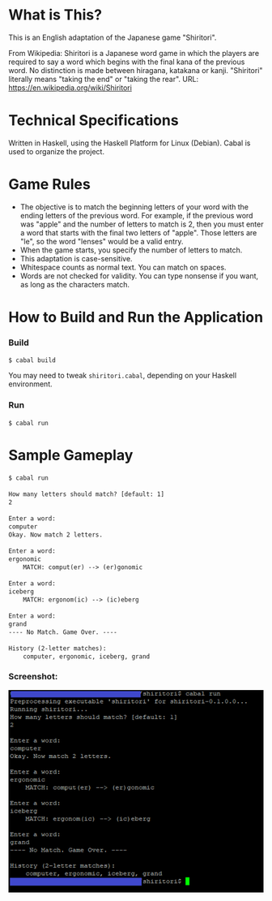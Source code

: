 
# What is This?

This is an English adaptation of the Japanese game "Shiritori".

From Wikipedia:
    Shiritori is a Japanese word game in which the players are required to
    say a word which begins with the final kana of the previous word.
    No distinction is made between hiragana, katakana or kanji. "Shiritori"
    literally means "taking the end" or "taking the rear".
    URL:  https://en.wikipedia.org/wiki/Shiritori

# Technical Specifications

Written in Haskell, using the Haskell Platform for Linux (Debian).
Cabal is used to organize the project.

# Game Rules

* The objective is to match the beginning letters of your word with the ending
    letters of the previous word. For example, if the previous word was "apple"
    and the number of letters to match is 2, then you must enter a word that
    starts with the final two letters of "apple". Those letters are "le", so
    the word "lenses" would be a valid entry.
* When the game starts, you specify the number of letters to match.
* This adaptation is case-sensitive.
* Whitespace counts as normal text. You can match on spaces.
* Words are not checked for validity. You can type nonsense if you want,
    as long as the characters match.

# How to Build and Run the Application

### Build

    $ cabal build

You may need to tweak `shiritori.cabal`, depending on your Haskell
environment.

### Run

    $ cabal run

# Sample Gameplay

    $ cabal run

    How many letters should match? [default: 1]
    2

    Enter a word:
    computer
    Okay. Now match 2 letters.

    Enter a word:
    ergonomic
        MATCH: comput(er) --> (er)gonomic

    Enter a word:
    iceberg
        MATCH: ergonom(ic) --> (ic)eberg

    Enter a word:
    grand
    ---- No Match. Game Over. ----

    History (2-letter matches):
        computer, ergonomic, iceberg, grand

### Screenshot:

![Sample gameplay screenshot](sample_gameplay.png)
